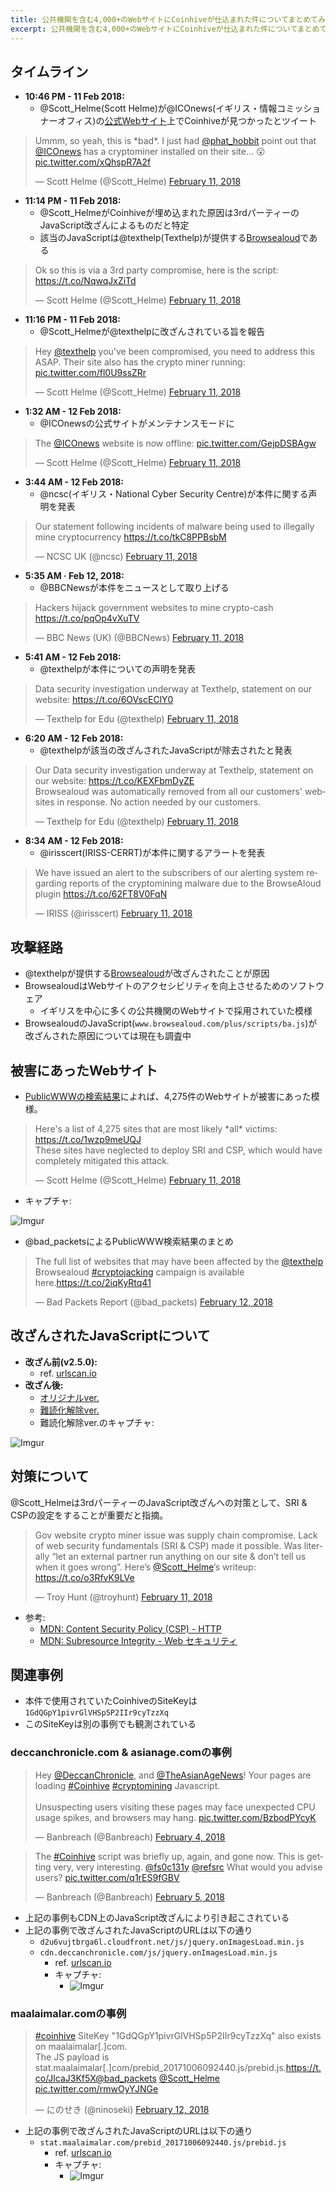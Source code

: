 ```yaml
---
title: 公共機関を含む4,000+のWebサイトにCoinhiveが仕込まれた件についてまとめてみた
excerpt: 公共機関を含む4,000+のWebサイトにCoinhiveが仕込まれた件についてまとめてみた
---
```


## タイムライン

- **10:46 PM - 11 Feb 2018:**
  - @Scott_Helme(Scott Helme)が@ICOnews(イギリス・情報コミッショナーオフィス)の[公式Webサイト](https://www.ico.org.uk/)上でCoinhiveが見つかったとツイート

<blockquote class="twitter-tweet" data-lang="en"><p lang="en" dir="ltr">Ummm, so yeah, this is *bad*. I just had <a href="https://twitter.com/phat_hobbit?ref_src=twsrc%5Etfw">@phat_hobbit</a> point out that <a href="https://twitter.com/ICOnews?ref_src=twsrc%5Etfw">@ICOnews</a> has a cryptominer installed on their site... 😮 <a href="https://t.co/xQhspR7A2f">pic.twitter.com/xQhspR7A2f</a></p>&mdash; Scott Helme (@Scott_Helme) <a href="https://twitter.com/Scott_Helme/status/962684239975272450?ref_src=twsrc%5Etfw">February 11, 2018</a></blockquote>

- **11:14 PM - 11 Feb 2018:**
  - @Scott_HelmeがCoinhiveが埋め込まれた原因は3rdパーティーのJavaScript改ざんによるものだと特定
  - 該当のJavaScriptは@texthelp(Texthelp)が提供する[Browsealoud](https://www.texthelp.com/en-gb/products/browsealoud/)である

<blockquote class="twitter-tweet" data-lang="en"><p lang="en" dir="ltr">Ok so this is via a 3rd party compromise, here is the script: <a href="https://t.co/NqwqJxZiTd">https://t.co/NqwqJxZiTd</a></p>&mdash; Scott Helme (@Scott_Helme) <a href="https://twitter.com/Scott_Helme/status/962691297239846914?ref_src=twsrc%5Etfw">February 11, 2018</a></blockquote>

- **11:16 PM - 11 Feb 2018:**
  - @Scott_Helmeが@texthelpに改ざんされている旨を報告

<blockquote class="twitter-tweet" data-conversation="none" data-lang="en"><p lang="en" dir="ltr">Hey <a href="https://twitter.com/texthelp?ref_src=twsrc%5Etfw">@texthelp</a> you&#39;ve been compromised, you need to address this ASAP. Their site also has the crypto miner running: <a href="https://t.co/fl0U9ssZRr">pic.twitter.com/fl0U9ssZRr</a></p>&mdash; Scott Helme (@Scott_Helme) <a href="https://twitter.com/Scott_Helme/status/962691692951474176?ref_src=twsrc%5Etfw">February 11, 2018</a></blockquote>

- **1:32 AM - 12 Feb 2018:**
  -  @ICOnewsの公式サイトがメンテナンスモードに

<blockquote class="twitter-tweet" data-lang="en"><p lang="en" dir="ltr">The <a href="https://twitter.com/ICOnews?ref_src=twsrc%5Etfw">@ICOnews</a> website is now offline: <a href="https://t.co/GejpDSBAgw">pic.twitter.com/GejpDSBAgw</a></p>&mdash; Scott Helme (@Scott_Helme) <a href="https://twitter.com/Scott_Helme/status/962726044338917376?ref_src=twsrc%5Etfw">February 11, 2018</a></blockquote>

- **3:44 AM - 12 Feb 2018:**
  - @ncsc(イギリス・National Cyber Security Centre)が本件に関する声明を発表

<blockquote class="twitter-tweet" data-lang="en"><p lang="en" dir="ltr">Our statement following incidents of malware being used to illegally mine cryptocurrency <a href="https://t.co/tkC8PPBsbM">https://t.co/tkC8PPBsbM</a></p>&mdash; NCSC UK (@ncsc) <a href="https://twitter.com/ncsc/status/962759217500381186?ref_src=twsrc%5Etfw">February 11, 2018</a></blockquote>

- **5:35 AM · Feb 12, 2018:**
  - @BBCNewsが本件をニュースとして取り上げる

<blockquote class="twitter-tweet"><p lang="en" dir="ltr">Hackers hijack government websites to mine crypto-cash <a href="https://t.co/pqOp4vXuTV">https://t.co/pqOp4vXuTV</a></p>&mdash; BBC News (UK) (@BBCNews) <a href="https://twitter.com/BBCNews/status/962787146192031748?ref_src=twsrc%5Etfw">February 11, 2018</a></blockquote>

- **5:41 AM - 12 Feb 2018:**
  - @texthelpが本件についての声明を発表

<blockquote class="twitter-tweet" data-lang="en"><p lang="en" dir="ltr">Data security investigation underway at Texthelp, statement on our website: <a href="https://t.co/6OVscEClY0">https://t.co/6OVscEClY0</a></p>&mdash; Texthelp for Edu (@texthelp) <a href="https://twitter.com/texthelp/status/962788604849377281?ref_src=twsrc%5Etfw">February 11, 2018</a></blockquote>

- **6:20 AM - 12 Feb 2018:**
  - @texthelpが該当の改ざんされたJavaScriptが除去されたと発表

<blockquote class="twitter-tweet" data-lang="en"><p lang="en" dir="ltr">Our Data security investigation underway at Texthelp, statement on our website: <a href="https://t.co/KEXFbmDyZE">https://t.co/KEXFbmDyZE</a><br>Browsealoud was automatically removed from all our customers&#39; websites in response.  No action needed by our customers.</p>&mdash; Texthelp for Edu (@texthelp) <a href="https://twitter.com/texthelp/status/962798423941484547?ref_src=twsrc%5Etfw">February 11, 2018</a></blockquote>

- **8:34 AM - 12 Feb 2018:**
  - @irisscert(IRISS-CERRT)が本件に関するアラートを発表

<blockquote class="twitter-tweet" data-lang="en"><p lang="en" dir="ltr">We have issued an alert to the subscribers of our alerting system regarding reports of the cryptomining malware due to the BrowseAloud plugin <a href="https://t.co/62FT8V0FqN">https://t.co/62FT8V0FqN</a></p>&mdash; IRISS (@irisscert) <a href="https://twitter.com/irisscert/status/962832337158451201?ref_src=twsrc%5Etfw">February 11, 2018</a></blockquote>

## 攻撃経路

- @texthelpが提供する[Browsealoud](https://www.texthelp.com/en-gb/products/browsealoud/getstartedwithbrowsealoud/)が改ざんされたことが原因
- BrowsealoudはWebサイトのアクセシビリティを向上させるためのソフトウェア
  - イギリスを中心に多くの公共機関のWebサイトで採用されていた模様
- BrowsealoudのJavaScript(`www.browsealoud.com/plus/scripts/ba.js`)が改ざんされた原因については現在も調査中

## 被害にあったWebサイト

- [PublicWWWの検索結果](https://publicwww.com/websites/browsealoud.com%2Fplus%2Fscripts%2Fba.js/)によれば、4,275件のWebサイトが被害にあった模様。

<blockquote class="twitter-tweet" data-lang="en"><p lang="en" dir="ltr">Here&#39;s a list of 4,275 sites that are most likely *all* victims: <a href="https://t.co/1wzp9meUQJ">https://t.co/1wzp9meUQJ</a><br>These sites have neglected to deploy SRI and CSP, which would have completely mitigated this attack.</p>&mdash; Scott Helme (@Scott_Helme) <a href="https://twitter.com/Scott_Helme/status/962696534453256194?ref_src=twsrc%5Etfw">February 11, 2018</a></blockquote>

- キャプチャ:

![Imgur](https://i.imgur.com/Sm5XiNJ.jpg)

- @bad_packetsによるPublicWWW検索結果のまとめ

<blockquote class="twitter-tweet" data-conversation="none" data-lang="en"><p lang="en" dir="ltr">The full list of websites that may have been affected by the <a href="https://twitter.com/texthelp?ref_src=twsrc%5Etfw">@texthelp</a> Browsealoud <a href="https://twitter.com/hashtag/cryptojacking?src=hash&amp;ref_src=twsrc%5Etfw">#cryptojacking</a> campaign is available here.<a href="https://t.co/2iqKyRtq41">https://t.co/2iqKyRtq41</a></p>&mdash; Bad Packets Report (@bad_packets) <a href="https://twitter.com/bad_packets/status/962859530261471233?ref_src=twsrc%5Etfw">February 12, 2018</a></blockquote>

## 改ざんされたJavaScriptについて

- **改ざん前(v2.5.0):**
  - ref. [urlscan.io](https://urlscan.io/responses/38527c93e446580d52617083d72ebea68b5b5f417ee3a2e9b02919d603a1e8ac/)
- **改ざん後:**
  - [オリジナルver.](https://pastebin.com/x772SUQU)
  - [難読化解除ver.](https://pastebin.com/57vPLKAH)
  - 難読化解除ver.のキャプチャ:

![Imgur](https://i.imgur.com/mrHBqVh.png)

## 対策について

@Scott_Helmeは3rdパーティーのJavaScript改ざんへの対策として、SRI & CSPの設定をすることが重要だと指摘。

<blockquote class="twitter-tweet" data-lang="en"><p lang="en" dir="ltr">Gov website crypto miner issue was supply chain compromise. Lack of web security fundamentals (SRI &amp; CSP) made it possible. Was literally “let an external partner run anything on our site &amp; don’t tell us when it goes wrong”. Here’s <a href="https://twitter.com/Scott_Helme?ref_src=twsrc%5Etfw">@Scott_Helme</a>’s writeup: <a href="https://t.co/o3RfvK9LVe">https://t.co/o3RfvK9LVe</a></p>&mdash; Troy Hunt (@troyhunt) <a href="https://twitter.com/troyhunt/status/962792149946327040?ref_src=twsrc%5Etfw">February 11, 2018</a></blockquote>

- 参考:
  - [MDN: Content Security Policy (CSP) - HTTP](https://developer.mozilla.org/ja/docs/Web/HTTP/CSP)
  - [MDN: Subresource Integrity - Web セキュリティ](https://developer.mozilla.org/ja/docs/Web/Security/Subresource_Integrity)

## 関連事例

- 本件で使用されていたCoinhiveのSiteKeyは`1GdQGpY1pivrGlVHSp5P2IIr9cyTzzXq`
- このSiteKeyは別の事例でも観測されている

### deccanchronicle.com & asianage.comの事例

<blockquote class="twitter-tweet" data-lang="en"><p lang="en" dir="ltr">Hey <a href="https://twitter.com/DeccanChronicle?ref_src=twsrc%5Etfw">@DeccanChronicle</a>, and <a href="https://twitter.com/TheAsianAgeNews?ref_src=twsrc%5Etfw">@TheAsianAgeNews</a>! Your pages are loading <a href="https://twitter.com/hashtag/Coinhive?src=hash&amp;ref_src=twsrc%5Etfw">#Coinhive</a> <a href="https://twitter.com/hashtag/cryptomining?src=hash&amp;ref_src=twsrc%5Etfw">#cryptomining</a> Javascript. <br><br>Unsuspecting users visiting these pages may face unexpected CPU usage spikes, and browsers may hang. <a href="https://t.co/BzbodPYcyK">pic.twitter.com/BzbodPYcyK</a></p>&mdash; Banbreach (@Banbreach) <a href="https://twitter.com/Banbreach/status/960199133016612865?ref_src=twsrc%5Etfw">February 4, 2018</a></blockquote>

<blockquote class="twitter-tweet" data-lang="en"><p lang="en" dir="ltr">The <a href="https://twitter.com/hashtag/Coinhive?src=hash&amp;ref_src=twsrc%5Etfw">#Coinhive</a> script was briefly up, again, and gone now. This is getting very, very interesting.  <a href="https://twitter.com/fs0c131y?ref_src=twsrc%5Etfw">@fs0c131y</a> <a href="https://twitter.com/refsrc?ref_src=twsrc%5Etfw">@refsrc</a> What would you advise users? <a href="https://t.co/q1rES9fGBV">pic.twitter.com/q1rES9fGBV</a></p>&mdash; Banbreach (@Banbreach) <a href="https://twitter.com/Banbreach/status/960470919763423234?ref_src=twsrc%5Etfw">February 5, 2018</a></blockquote>

- 上記の事例もCDN上のJavaScript改ざんにより引き起こされている
- 上記の事例で改ざんされたJavaScriptのURLは以下の通り
  - `d2u6vujtbrga6l.cloudfront.net/js/jquery.onImagesLoad.min.js`
  - `cdn.deccanchronicle.com/js/jquery.onImagesLoad.min.js`
    - ref. [urlscan.io](https://urlscan.io/responses/da70a208644e7bbdf8f45a4144b47360e143ecef222d899739d30f60cde49a9a/)
    - キャプチャ:
      - ![Imgur](https://i.imgur.com/gavwTLx.png)

### maalaimalar.comの事例

<blockquote class="twitter-tweet" data-lang="en"><p lang="en" dir="ltr"><a href="https://twitter.com/hashtag/coinhive?src=hash&amp;ref_src=twsrc%5Etfw">#coinhive</a> SiteKey &quot;1GdQGpY1pivrGlVHSp5P2IIr9cyTzzXq&quot; also exists on maalaimalar[.]com.<br>The JS payload is stat.maalaimalar[.]com/prebid_20171006092440.js/prebid.js.<a href="https://t.co/JlcaJ3Kf5X">https://t.co/JlcaJ3Kf5X</a><a href="https://twitter.com/bad_packets?ref_src=twsrc%5Etfw">@bad_packets</a> <a href="https://twitter.com/Scott_Helme?ref_src=twsrc%5Etfw">@Scott_Helme</a> <a href="https://t.co/rmwOyYJNGe">pic.twitter.com/rmwOyYJNGe</a></p>&mdash; にのせき (@ninoseki) <a href="https://twitter.com/ninoseki/status/962882845394944000?ref_src=twsrc%5Etfw">February 12, 2018</a></blockquote>

- 上記の事例で改ざんされたJavaScriptのURLは以下の通り
  - `stat.maalaimalar.com/prebid_20171006092440.js/prebid.js`
    - ref. [urlscan.io](https://urlscan.io/responses/b324910e52376753949a4fe65cfb3191c292408144f6108ffd3ba08f98c453bf/)
    - キャプチャ:
      - ![Imgur](https://i.imgur.com/cbO5WoW.png)

<script async src="https://platform.twitter.com/widgets.js" charset="utf-8"></script>
